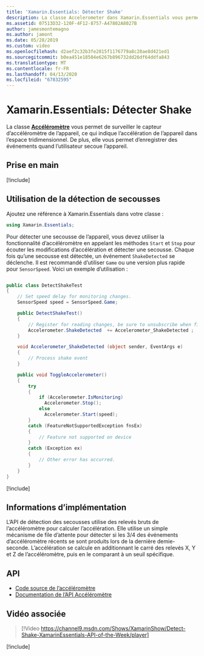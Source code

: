 ```yaml
---
title: 'Xamarin.Essentials: Détecter Shake'
description: La classe Accelerometer dans Xamarin.Essentials vous permet de détecter un mouvement de secousse de l’appareil.
ms.assetid: 07513D32-120F-4F12-8757-A47802A8027B
author: jamesmontemagno
ms.author: jamont
ms.date: 05/28/2019
ms.custom: video
ms.openlocfilehash: d2aef2c32b3fe2815f1176779a8c28ae8d421ed1
ms.sourcegitcommit: b0ea451e18504e6267b896732dd26df64ddfa843
ms.translationtype: MT
ms.contentlocale: fr-FR
ms.lasthandoff: 04/13/2020
ms.locfileid: "67832595"
---
```

# <a name="xamarinessentials-detect-shake"></a>Xamarin.Essentials: Détecter Shake

La classe **[Accéléromètre](accelerometer.md)** vous permet de surveiller le capteur d’accéléromètre de l’appareil, ce qui indique l’accélération de l’appareil dans l’espace tridimensionnel. De plus, elle vous permet d’enregistrer des événements quand l’utilisateur secoue l’appareil.

## <a name="get-started"></a>Prise en main

[!include[](~/essentials/includes/get-started.md)]

## <a name="using-detect-shake"></a>Utilisation de la détection de secousses

Ajoutez une référence à Xamarin.Essentials dans votre classe :

```csharp
using Xamarin.Essentials;
```

Pour détecter une secousse de l’appareil, vous devez utiliser la fonctionnalité d’accéléromètre en appelant les méthodes `Start` et `Stop` pour écouter les modifications d’accélération et détecter une secousse. Chaque fois qu’une secousse est détectée, un événement `ShakeDetected` se déclenche. Il est recommandé d’utiliser `Game` ou une version plus rapide pour `SensorSpeed`. Voici un exemple d’utilisation :

```csharp

public class DetectShakeTest
{
    // Set speed delay for monitoring changes.
    SensorSpeed speed = SensorSpeed.Game;

    public DetectShakeTest()
    {
        // Register for reading changes, be sure to unsubscribe when finished
        Accelerometer.ShakeDetected  += Accelerometer_ShakeDetected ;
    }

    void Accelerometer_ShakeDetected (object sender, EventArgs e)
    {
        // Process shake event
    }

    public void ToggleAccelerometer()
    {
        try
        {
            if (Accelerometer.IsMonitoring)
              Accelerometer.Stop();
            else
              Accelerometer.Start(speed);
        }
        catch (FeatureNotSupportedException fnsEx)
        {
            // Feature not supported on device
        }
        catch (Exception ex)
        {
            // Other error has occurred.
        }
    }
}
```

[!include[](~/essentials/includes/sensor-speed.md)]

## <a name="implementation-details"></a>Informations d’implémentation

L’API de détection des secousses utilise des relevés bruts de l’accéléromètre pour calculer l’accélération. Elle utilise un simple mécanisme de file d’attente pour détecter si les 3/4 des événements d’accéléromètre récents se sont produits lors de la dernière demie-seconde. L’accélération se calcule en additionnant le carré des relevés X, Y et Z de l’accéléromètre, puis en le comparant à un seuil spécifique.

## <a name="api"></a>API

- [Code source de l’accéléromètre](https://github.com/xamarin/Essentials/tree/master/Xamarin.Essentials/Accelerometer)
- [Documentation de l’API Accéléromètre](xref:Xamarin.Essentials.Accelerometer)

## <a name="related-video"></a>Vidéo associée

> [!Video https://channel9.msdn.com/Shows/XamarinShow/Detect-Shake-XamarinEssentials-API-of-the-Week/player]

[!include[](~/essentials/includes/xamarin-show-essentials.md)]
